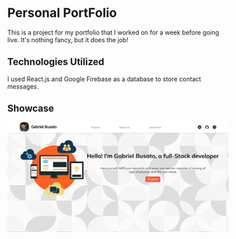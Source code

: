 # Personal PortFolio

This is a project for my portfolio that I worked on for a week before going live. It's nothing fancy, but it does the job!

## Technologies Utilized

I used React.js and Google Firebase as a database to store contact messages.


## Showcase

![Alt text](https://github.com/wocaso/Personal-Portfolio/blob/main/public/Screen%20for%20Readme.gif)

